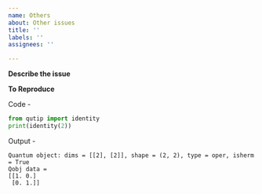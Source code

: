 ```yaml
---
name: Others
about: Other issues
title: ''
labels: ''
assignees: ''

---
```


**Describe the issue**
<!-- Please describe the issue here -->

**To Reproduce**
<!-- If applicable, Please provide a minimal working example. For instance: -->

Code -  
```python
from qutip import identity
print(identity(2))
```

Output -  
```
Quantum object: dims = [[2], [2]], shape = (2, 2), type = oper, isherm = True
Qobj data =
[[1. 0.]
 [0. 1.]]
```
